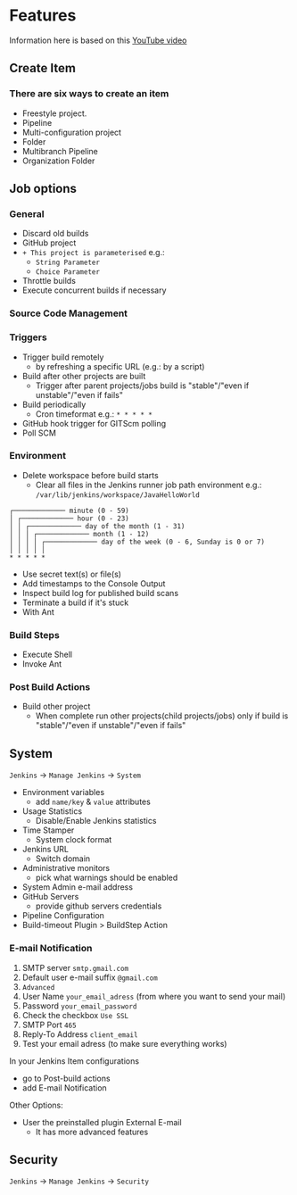 # Features

Information here is based on this [YouTube video](https://youtu.be/yz3tyeA3Fe0?list=PLS1QulWo1RIbY8xXPqz6ad_sNHkIP3IXI)

## Create Item

### There are six ways to create an item
- Freestyle project. 
- Pipeline
- Multi-configuration project
- Folder
- Multibranch Pipeline
- Organization Folder

## Job options

### General
- Discard old builds
- GitHub project
- `+ This project is parameterised` e.g.:
  - `String Parameter`
  - `Choice Parameter`
- Throttle builds
- Execute concurrent builds if necessary

### Source Code Management


### Triggers
- Trigger build remotely
  - by refreshing a specific URL (e.g.: by a script)
- Build after other projects are built
  - Trigger after parent projects/jobs build is "stable"/"even if unstable"/"even if fails"
- Build periodically
  - Cron timeformat e.g.: `* * * * *`
- GitHub hook trigger for GITScm polling
- Poll SCM

### Environment
- Delete workspace before build starts
  - Clear all files in the Jenkins runner job path environment e.g.: `/var/lib/jenkins/workspace/JavaHelloWorld`

```
┌───────────── minute (0 - 59)
│ ┌───────────── hour (0 - 23)
│ │ ┌───────────── day of the month (1 - 31)
│ │ │ ┌───────────── month (1 - 12)
│ │ │ │ ┌───────────── day of the week (0 - 6, Sunday is 0 or 7)
│ │ │ │ │
* * * * *
```

- Use secret text(s) or file(s)
- Add timestamps to the Console Output
- Inspect build log for published build scans
- Terminate a build if it's stuck
- With Ant


### Build Steps
- Execute Shell
- Invoke Ant

### Post Build Actions
- Build other project
  - When complete run other projects(child projects/jobs) only if build is "stable"/"even if unstable"/"even if fails"

## System

`Jenkins` -> `Manage Jenkins` -> `System`

- Environment variables
  - add `name/key` & `value` attributes
- Usage Statistics
  - Disable/Enable Jenkins statistics
- Time Stamper
  - System clock format
- Jenkins URL
  - Switch domain
- Administrative monitors
  - pick what warnings should be enabled
- System Admin e-mail address
- GitHub Servers
  - provide github servers credentials
- Pipeline Configuration
- Build-timeout Plugin > BuildStep Action

### E-mail Notification

1. SMTP server `smtp.gmail.com`
2. Default user e-mail suffix `@gmail.com`
3. `Advanced`
4. User Name `your_email_adress` (from where you want to send your mail)
5. Password `your_email_password`
6. Check the checkbox `Use SSL`
7. SMTP Port `465`
8. Reply-To Address `client_email`
9. Test your email adress (to make sure everything works)

In your Jenkins Item configurations

- go to Post-build actions
- add E-mail Notification

Other Options:
- User the preinstalled plugin External E-mail
  - It has more advanced features

## Security

`Jenkins` -> `Manage Jenkins` -> `Security`